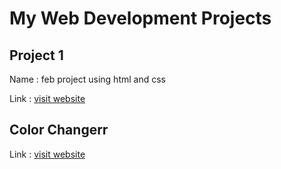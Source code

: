 # My Web Development Projects

## Project 1

Name : feb project using html and css

Link : [visit website](https://web-dev-project-1-hc-crg.netlify.app/)


## Color Changerr

Link : [visit website](https://color-changerr.netlify.app/)